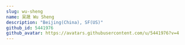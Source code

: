 ```yaml
---
slug: wu-sheng
name: 吴晟 Wu Sheng
description: "Beijing(China), SF(US)"
github_id: 5441976
github_avatar: https://avatars.githubusercontent.com/u/5441976?v=4
---
```


